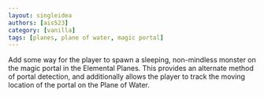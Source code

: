 ```yaml
---
layout: singleidea
authors: [ais523]
category: [vanilla]
tags: [planes, plane of water, magic portal]
---
```

Add some way for the player to spawn a sleeping, non-mindless monster on the
magic portal in the Elemental Planes. This provides an alternate method of portal
detection, and additionally allows the player to track the moving location of
the portal on the Plane of Water.
